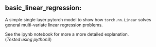 ## basic_linear_regression: 
A simple single layer pytorch model to show how ```torch.nn.Linear``` solves general multi-variate linear regression problems.  

See the ipynb notebook for more a more detailed explanation.  
(_Tested using python3_)
